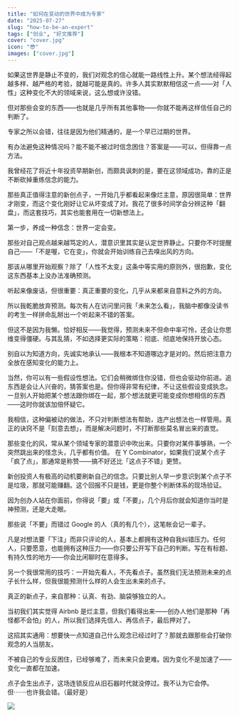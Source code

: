 ```yaml
---
title: "如何在变动的世界中成为专家"
date: "2025-07-27"
slug: "how-to-be-an-expert"
tags: ["创业", "好文推荐"]
cover: "cover.jpg"
icon: "😎"
images: ["cover.jpg"]
---
```

如果这世界是静止不变的，我们对观念的信心就能一路线性上升。某个想法经得起越多样、越严格的考验，就越可能是真的。许多人其实默默相信这一点——对「人性」这种变化不大的领域来说，这么想或许没错。



但对那些会变的东西——也就是几乎所有其他事物——你就不能再这样信任自己的判断了。



专家之所以会错，往往是因为他们精通的，是一个早已过期的世界。



有办法避免这种情况吗？能不能不被过时信念困住？答案是——可以，但得靠一点方法。



我曾经花了将近十年投资早期新创，而颇具讽刺的是，要在这领域成功，靠的正是不断砍掉重练信念的能力。



那些真正值得注意的新创点子，一开始几乎都看起来像烂主意，原因很简单：世界才刚变，而这个变化刚好让它从坏变成了对。我花了很多时间学会分辨这种「翻盘」，而这套技巧，其实也能套用在一切新想法上。



第一步，养成一种信念：世界一定会变。



那些对自己观点越来越笃定的人，潜意识里其实是认定世界静止。只要你不时提醒自己——「不是喔，它在变」，你就会开始训练自己去嗅出风的方向。



那该从哪里开始观察？除了「人性不太变」这条中等实用的原则外，很抱歉，变化这东西基本上没办法准确预测。



听起来像废话，但很重要：真正重要的变化，几乎从来都来自意料之外的方向。



所以我乾脆放弃预测。每次有人在访问里问我「未来怎么看」，我脑中都像没读书的考生一样拼命乱掰出一个听起来不错的答案。



但这不是因为我懒。恰好相反——我觉得，预测未来不但命中率可怜，还会让你思维变得僵硬。与其乱猜，不如选择更实际的策略：彻底、彻底地保持开放心态。



别自以为知道方向，先诚实地承认——我根本不知道哪边才是对的。然后把注意力全放在感知变化的能力上。



当然，你可以有一些假设性想法。它们会稍微绑住你没错，但也会驱动你前进。追东西是会让人兴奋的，猜答案也是。但你得非常有纪律，不让这些假设变成执念。
一旦别人开始把某个想法跟你绑在一起，那个想法就更可能变成你想相信的东西——这时你就该加倍怀疑它。



我相信，这种偏被动的做法，不只对判断想法有帮助，连产出想法也一样管用。真正的诀窍不是「刻意去想」，而是解决问题时，不打断那些莫名冒出来的直觉。



那些变化的风，常从某个领域专家的潜意识中吹出来。只要你对某件事够熟，一个突然跳出来的怪念头，几乎都有价值。
在 Y Combinator，如果我们说某个点子「疯了点」，那通常是称赞——搞不好还比「这点子不错」更赞。



新创投资人有极高的动机要刷新自己的信念。只要比别人早一步意识到某个点子不是垃圾，那就可能赚翻。这个回报不只是钱，更是你整个判断体系的现场验证。



因为创办人站在你面前，你得说「要」或「不要」，几个月后你就会知道你当时是神预测，还是大走眼。



那些说「不要」而错过 Google 的人（真的有几个），这笔帐会记一辈子。



凡是对想法要「下注」而非只评论的人，基本上都拥有这种自我纠错压力。任何人，只要愿意，也能拥有这种压力——你只要公开写下自己的判断。写在有标题、有持久性的地方——你会比闲聊时在意得多。



另一个我很常用的技巧：一开始先看人，不先看点子。虽然我们无法预测未来的点子长什么样，但我很能预测什么样的人会生出未来的点子。



真正的新点子，来自那种：认真、有劲、脑袋够独立的人。



当初我们其实觉得 Airbnb 是烂主意，但我们看得出来——创办人他们是那种「再怪都不会怕」的人，所以我们选择先信人、再信点子，最后押对了。



这招其实通用：想要快一点知道自己什么观念已经过时了？那就去跟那些会打破你观念的人当朋友。



不被自己的专业反困住，已经够难了，而未来只会更难。因为变化不是加速了——变化一直都在加速。



点子会生出点子，这场连锁反应从旧石器时代就没停过。我不认为它会停。
但⋯⋯也许我会错。（最好是）




![](https://prod-files-secure.s3.us-west-2.amazonaws.com/112d0858-5090-4d34-a606-b75eb8d65fd2/46476355-9cf3-4e99-9b7a-3531bc426380/1000202064.png?X-Amz-Algorithm=AWS4-HMAC-SHA256&X-Amz-Content-Sha256=UNSIGNED-PAYLOAD&X-Amz-Credential=ASIAZI2LB466WCQOAXT4%2F20251029%2Fus-west-2%2Fs3%2Faws4_request&X-Amz-Date=20251029T103946Z&X-Amz-Expires=3600&X-Amz-Security-Token=IQoJb3JpZ2luX2VjEBoaCXVzLXdlc3QtMiJHMEUCIHyLUHXckx9MfTQNrakv3%2B4stNUiEOyeCPmHsEaSXTtxAiEA2PTwToQog0oOZaRwSyg8oQMBi9QBNI19SkMSLjRydZcqiAQI0%2F%2F%2F%2F%2F%2F%2F%2F%2F%2F%2FARAAGgw2Mzc0MjMxODM4MDUiDDP%2FRaUTdLd%2Bs%2FrN0CrcA6QcDIHStcs5f9nnacjIDSb77C151JhYwuNnncX72LTd0Lmg3OgGUkKTY87kpbjFmASShFIF3BOhiF6g7OeeyewSw%2FZ%2FP9x9mARLRTgEq9rjR%2BY4OBbAYk3Gda85soXwKp0vdlaUZaoxCHFpmNvnnemcjNWVQYsJcBJZnUWwvMebjRgK8BRnFhdT8EKM7JxQ2ZQtYrk14nK1Db4JlXZ8%2BZo6ftfnr0jhL5u0OvvJzoveOF4hWM4eYObHfupSbTe01lTzXYGKGUFOPc3fLKDr5VJRrDCFtxnZ9i9mkg8sT2lnFRAMC3BGXG0%2BSE2ezXUENhPbYKOpt8g83ELDr%2FLKvlZ878W7A1d9f%2FXlCr3UyuowTnBIHVMlbU2LK%2BPFr8WvtcmgURQNFksNGtIu1EMm8xs3S8Z2z4WK0Swd8kQR3Zvwv73NZVo1v1hVK38g86AdKYsG9IqkcKtxGYsDY35p1%2BCX1Jz46UQ4MhebcRiXCkf0uNyPlD0xDIKmpFGPhuZNE8QJ%2BDyBrGO%2BTCaMOl1OWits3t18%2BjIeK95UFff3fWJnHukUZCNLGNpkALGWalS13P7vJKURnKcadfcEFBD1eN0nhoAwmrWferOld3dzrlKMOQk%2FWbHj9u7o%2FmatMPnIh8gGOqUBQvla%2F1Kb%2BistAbVFNC3IiUhCcjaDmIQhdspRTYKR21ZQq5Vek4r02xEw3yd7nXac8uauQrBbR8O6oFp3BFkM7dGja92vnBDoeopq3RfxUhQE8hsggnaQx6r03WtfQoBb9tgThyEV4ZtD4jf1OSDt4wc5uFkfNH4DewsNIYvVgeaahrKyw0pUiZJasLPabIBejKfang8T2bd0qCxqpZbwlvl7oF%2Ft&X-Amz-Signature=9166b22d8f1af7e0b4fbeb84dfd8e8c9bb88cd6221c0cef2078e11a1cb6e4068&X-Amz-SignedHeaders=host&x-amz-checksum-mode=ENABLED&x-id=GetObject)

